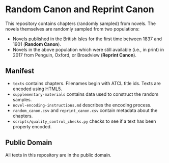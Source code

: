 Random Canon and Reprint Canon
==============================

This repository contains chapters (randomly sampled) from novels. The novels themselves are randomly sampled from two populations:

-	Novels published in the British Isles for the first time between 1837 and 1901 (**Random Canon**).
-	Novels in the above population which were still available (i.e., in print) in 2017 from Penguin, Oxford, or Broadview (**Reprint Canon**).

Manifest
--------

-	`texts` contains chapters. Filenames begin with ATCL title ids. Texts are encoded using HTML5.
-	`supplementary-materials` contains data used to construct the random samples.
-	`novel-encoding-instructions.md` describes the encoding process.
-	`random_canon.csv` and `reprint_canon.csv` contain metadata about the chapters.
-	`scripts/quality_control_checks.py` checks to see if a text has been properly encoded.

Public Domain
-------------

All texts in this repository are in the public domain.

